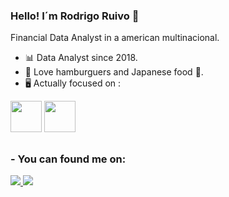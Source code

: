 ### Hello! I´m Rodrigo Ruivo 👋
Financial Data Analyst in a american multinacional.

- 📊 Data Analyst since 2018.
- 🍔 Love hamburguers and Japanese food 🍣.
- 🖥️ Actually focused on :

<div style='display: inline'>
  <img width='50' height='50' src="https://cdn.jsdelivr.net/gh/devicons/devicon/icons/python/python-original.svg" />
  <img width='50' height='50' src="https://cdn.jsdelivr.net/gh/devicons/devicon/icons/microsoftsqlserver/microsoftsqlserver-plain-wordmark.svg" />
</div>

##
  
 ### - You can found me on:
  <a href="https://www.linkedin.com/in/rodrigo-ruivo-a0300a83/">
    <img src="https://img.shields.io/badge/linkedin-%230077B5.svg?style=for-the-badge&logo=linkedin&logoColor=white">
  </a>
  <a href = "https://www.facebook.com/rodrigo.ruivo.56">
    <img src="https://img.shields.io/badge/Facebook-%231877F2.svg?style=for-the-badge&logo=Facebook&logoColor=white">
  </a>
  
  
<!--
**RRuivo/RRuivo** is a ✨ _special_ ✨ repository because its `README.md` (this file) appears on your GitHub profile.

Here are some ideas to get you started:

- 🔭 I’m currently working on ...
- 🌱 I’m currently learning ...
- 👯 I’m looking to collaborate on ...
- 🤔 I’m looking for help with ...
- 💬 Ask me about ...
- 📫 How to reach me: ...
- 😄 Pronouns: ...
- ⚡ Fun fact: ...
-->
